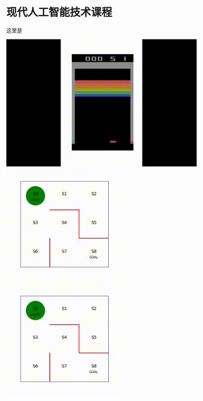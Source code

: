 # 现代人工智能技术课程

这里是



<img src="movies/7_breakout.gif" width="600px">

<img src="movies/2_2_maze_random.gif" width="300px">

<img src="movies/2_3_maze_reinforce.gif" width="300px">
